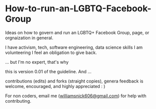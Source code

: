 # How-to-run-an-LGBTQ-Facebook-Group
Ideas on how to govern and run an LGBTQ+ Facebook Group, page, or orgnaization in general.

I have activism, tech, software engineering, data science skills I am volunteering
I feel an obligation to give back.

 ... but I'm no expert, that's why

this is version 0.01 of the guideline. And ...

contributions (edits) and forks (straight copies), genera feedback is welcome, encouraged, and highly appreciated : )

For non coders, email me (williamsnick606@gmail.com) for help with contributing.
